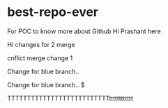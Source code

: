 # best-repo-ever
For POC to know more about Github
Hi Prashant here

Hi changes for 2 merge

cnflict merge change 1


Change for blue branch.. 

Change for blue branch...$

TTTTTTTTTTTTTTTTTTTTTTTTTTtttttttttttt
